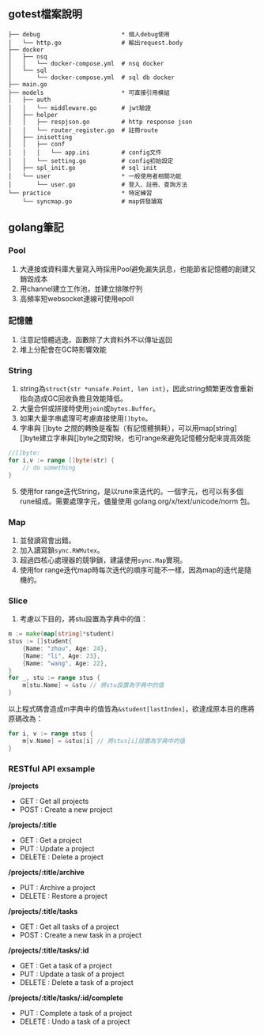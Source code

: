 ## gotest檔案說明

```
├── debug                       * 個人debug使用
│   └── http.go                 # 輸出request.body
├── docker
│   ├── nsq
│   │   └── docker-compose.yml  # nsq docker
│   └── sql
│       └── docker-compose.yml  # sql db docker
├── main.go
├── models                      * 可直接引用模組
│   ├── auth
│   │   └── middleware.go       # jwt驗證
│   ├── helper
│   │   ├── respjson.go         # http response json
│   │   └── router_register.go  # 註冊route
│   ├── inisetting 
│   │   ├── conf
│   │   │   └── app.ini         # config文件
│   │   └── setting.go          # config初始設定
│   ├── spl_init.go             # sql init
│   └── user                    * 一般使用者相關功能
│       └── user.go             # 登入、註冊、查詢方法
└── practice                    * 特定練習
    └── syncmap.go              # map併發讀寫
```


## golang筆記

### Pool

1. 大連接或資料庫大量寫入時採用Pool避免漏失訊息，也能節省記憶體的創建又銷毀成本
2. 用channel建立工作池，並建立排隊佇列
3. 高頻率短websocket連線可使用epoll

### 記憶體

1. 注意記憶體逃逸，函數除了大資料外不以傳址返回
2. 堆上分配會在GC時影響效能

### String

1. string為`struct{str *unsafe.Point, len int}`，因此string頻繁更改會重新指向造成GC回收負擔且效能降低。
2. 大量合併或拼接時使用`join`或`bytes.Buffer`。
3. 如果大量字串處理可考慮直接使用`[]byte`。
4. 字串與 []byte 之間的轉換是複製（有記憶體損耗），可以用map[string] []byte建立字串與[]byte之間對映，也可range來避免記憶體分配來提高效能
```go
//[]byte: 
for i,v := range []byte(str) {
    // do something
}
```
5. 使用for range迭代String，是以rune來迭代的。一個字元，也可以有多個rune組成。需要處理字元，儘量使用 golang.org/x/text/unicode/norm 包。

### Map

1. 並發讀寫會出錯。
2. 加入讀寫鎖`sync.RWMutex`。
3. 超過四核心處理器的競爭鎖，建議使用`sync.Map`實現。
4. 使用for range迭代map時每次迭代的順序可能不一樣，因為map的迭代是隨機的。


### Slice

1. 考慮以下目的，將stu設置為字典中的值：
```go
m := make(map[string]*student)
stus := []student{
    {Name: "zhou", Age: 24},
    {Name: "li", Age: 23},
    {Name: "wang", Age: 22},
}
for _, stu := range stus {
    m[stu.Name] = &stu // 將stu設置為字典中的值
}
```
以上程式碼會造成m字典中的值皆為`&student[lastIndex]`，欲達成原本目的應將原碼改為：
```go
for i, v := range stus {
    m[v.Name] = &stus[i] // 將stus[i]設置為字典中的值
}
```

### RESTful API exsample

**/projects**
* GET : Get all projects  
* POST : Create a new project

**/projects/:title**
* GET : Get a project
* PUT : Update a project
* DELETE : Delete a project

**/projects/:title/archive**  
* PUT : Archive a project
* DELETE : Restore a project

**/projects/:title/tasks**  
* GET : Get all tasks of a project
* POST : Create a new task in a project

**/projects/:title/tasks/:id**
* GET : Get a task of a project
* PUT : Update a task of a project
* DELETE : Delete a task of a project

**/projects/:title/tasks/:id/complete**
* PUT : Complete a task of a project
* DELETE : Undo a task of a project